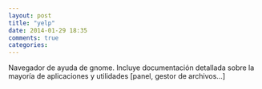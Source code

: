 ```yaml
---
layout: post
title: "yelp"
date: 2014-01-29 18:35
comments: true
categories: 
---
```

Navegador de ayuda de gnome. Incluye documentación detallada sobre la mayoría de aplicaciones y utilidades [panel, gestor de archivos...]

